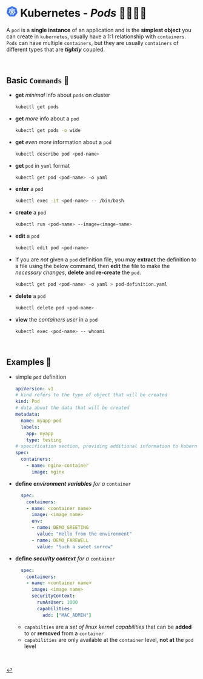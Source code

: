 # <img src="../../00-resources/img/k8s.png" width="30px"> **Kubernetes** - ***Pods*** 🐋🐳🐋🐳

A `pod` is a **single instance** of an application and is the **simplest object** you can create in `kubernetes`, usually have a 1:1 relationship with `containers`. `Pods` can have multiple `containers`, but they are usually `containers` of different types that are ***tightly*** coupled.

<br>

## **Basic** `Commands` 📝

- **get** *minimal* info about `pods` on cluster

  ```bash
  kubectl get pods
  ```

- **get** *more* info about a `pod`

  ```bash
  kubectl get pods -o wide
  ```

- **get** *even more* information about a `pod`

  ```bash
  kubectl describe pod <pod-name>
  ```

- **get** `pod` in `yaml` format

  ```bash
  kubectl get pod <pod-name> -o yaml
  ```

- **enter** a `pod`

    ```bash
    kubectl exec -it <pod-name> -- /bin/bash
    ```

- **create** a `pod`
  
  ```bash
  kubectl run <pod-name> --image=<image-name>
  ```

- **edit** a `pod`

  ```bash
  kubectl edit pod <pod-name>
  ```

- If you are *not* given a `pod` definition file, you may **extract** the definition to a file using the below command, then **edit** the file to make the *necessary changes*, **delete** and **re-create** the `pod`.

  ```bash
  kubectl get pod <pod-name> -o yaml > pod-definition.yaml
  ```

- **delete** a `pod`

  ```bash
  kubectl delete pod <pod-name>
  ```

- **view** the *containers user* in a `pod`

    ```bash
    kubectl exec <pod-name> -- whoami
    ```

<br>

## **Examples** 🧩


* simple `pod` definition

  ```yaml
  apiVersion: v1
  # kind refers to the type of object that will be created
  kind: Pod
  # data about the data that will be created
  metadata:
    name: myapp-pod
    labels:
      app: myapp
      type: testing
  # specification section, providing additional information to kubernetes about the object
  spec:
    containers:
      - name: nginx-container
        image: nginx
  ```




- **define** ***environment variables*** *for a* `container`

  ```yaml
    spec:
      containers:
      - name: <container name>
        image: <image name>
        env:
        - name: DEMO_GREETING
          value: "Hello from the environment"
        - name: DEMO_FAREWELL
          value: "Such a sweet sorrow"
  ```

- **define** ***security context*** *for a* `container`

  ```yaml
    spec:
      containers:
      - name: <container name>
        image: <image name>
        securityContext:
          runAsUser: 1000
          capabilities:
            add: ["MAC_ADMIN"]
  ```

  - `capabilties` are a *set of linux kernel capabilities* that can be **added** to or **removed** from a `container`
  - `capabilities` are only available at the `container` level, **not at** the `pod` level

<br>

[↩️](../README.md)
